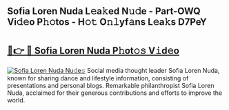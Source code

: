 ## Sofia Loren Nuda L𝚎a𝚔ed N𝚞𝚍e - Part-OWQ Vi𝚍𝚎o P𝚑𝚘tos - H𝚘𝚝 O𝚗𝚕yf𝚊ns L𝚎a𝚔s D7PeY

# <h2><a href="http://kf13kcl.oniu.top/?m=Sofia+Loren+Nuda">🔗👉 🔴 Sofia Loren Nuda P𝚑ot𝚘𝚜 V𝚒d𝚎o</a></h2>

[![Sofia Loren Nuda Nu𝚍e𝚜](https://i.imgur.com/0qMVB7G.gif)](http://kf13kcl.oniu.top/?m=Sofia+Loren+Nuda)
Social media thought leader Sofia Loren Nuda, known for sharing dance and lifestyle information, consisting of presentations and personal blogs. Remarkable philanthropist Sofia Loren Nuda, acclaimed for their generous contributions and efforts to improve the world.  
